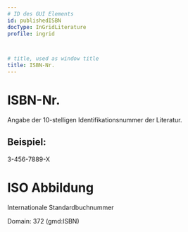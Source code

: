 ```yaml
---
# ID des GUI Elements
id: publishedISBN
docType: InGridLiterature
profile: ingrid



# title, used as window title
title: ISBN-Nr.
---
```


# ISBN-Nr.

Angabe der 10-stelligen Identifikationsnummer der Literatur.

## Beispiel:

3-456-7889-X

# ISO Abbildung

Internationale  Standardbuchnummer

Domain: 372 (gmd:ISBN)
